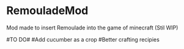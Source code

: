 # RemouladeMod
Mod made to insert Remoulade into the game of minecraft (Stil WIP)

#TO DO#
#Add cucumber as a crop
#Better crafting recipies
